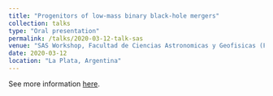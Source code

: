 ```yaml
---
title: "Progenitors of low-mass binary black-hole mergers"
collection: talks
type: "Oral presentation"
permalink: /talks/2020-03-12-talk-sas
venue: "SAS Workshop, Facultad de Ciencias Astronomicas y Geofisicas (FCAGLP)"
date: 2020-03-12
location: "La Plata, Argentina"
---
```


See more information [here](http://plateau.fcaglp.unlp.edu.ar/~laureano/index.html).
